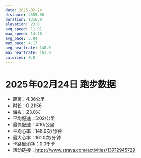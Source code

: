 ```yaml
---
date: 2025-02-24
distance: 4355.00
duration: 1316.0
elevation: 23.0
avg_speed: 11.91
max_speed: 14.40
avg_pace: 5.04
max_pace: 4.17
avg_heartrate: 148.0
max_heartrate: 161.0
calories: 0.0
---
```


# 2025年02月24日 跑步数据

- 距离：4.36公里
- 时长：0:21:56
- 海拔：23.0米
- 平均配速：5:02/公里
- 最快配速：4:10/公里
- 平均心率：148.0次/分钟
- 最大心率：161.0次/分钟
- 卡路里消耗：0.0千卡
- 活动链接：https://www.strava.com/activities/13712945729
